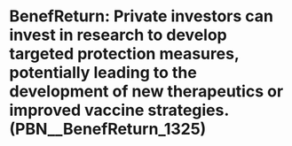# BenefReturn: __Private investors can invest in research to develop targeted protection measures, potentially leading to the development of new therapeutics or improved vaccine strategies.__ (PBN__BenefReturn_1325)

